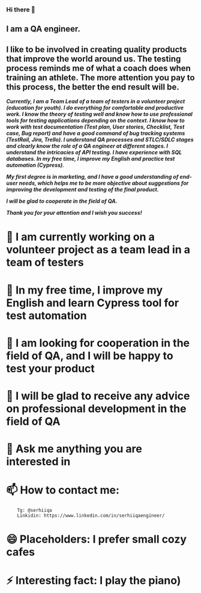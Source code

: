 ### Hi there 👋


## I am a QA engineer. 

## I like to be involved in creating quality products that improve the world around us. The testing process reminds me of what a coach does when training an athlete. The more attention you pay to this process, the better the end result will be.

***Currently, I am a Team Lead of a team of testers in a volunteer project (education for youth). I do everything for comfortable and productive work. I know the theory of testing well and know how to use professional tools for testing applications depending on the context. I know how to work with test documentation (Test plan, User stories, Checklist, Test case, Bug report) and have a good command of bug tracking systems (TestRail, Jira, Trello). I understand QA processes and STLC/SDLC stages and clearly know the role of a QA engineer at different stages. I understand the intricacies of API testing. I have experience with SQL databases. In my free time, I improve my English and practice test automation (Cypress).***

***My first degree is in marketing, and I have a good understanding of end-user needs, which helps me to be more objective about suggestions for improving the development and testing of the final product.***

***I will be glad to cooperate in the field of QA.***

***Thank you for your attention and I wish you success!***

# 🔭 I am currently working on a volunteer project as a team lead in a team of testers
# 🌱 In my free time, I improve my English and learn Cypress tool for test automation 
# 👯 I am looking for cooperation in the field of QA, and I will be happy to test your product
# 🤔 I will be glad to receive any advice on professional development in the field of QA
# 💬 Ask me anything you are interested in
# 📫 How to contact me: 
        Tg: @serhiiqa
        Linkidin: https://www.linkedin.com/in/serhiiqaengineer/
# 😄 Placeholders: I prefer small cozy cafes
# ⚡ Interesting fact: I play the piano)
